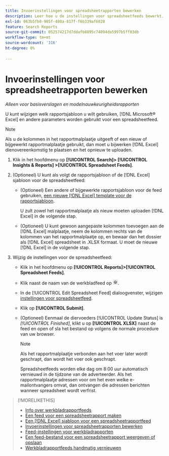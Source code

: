 ```yaml
---
title: Invoerinstellingen voor spreadsheetrapporten bewerken
description: Leer hoe u de instellingen voor spreadsheetfeeds bewerkt.
exl-id: 063b5fb8-905f-480a-817f-f6b339af6028
feature: Search Reports
source-git-commit: 052574217d7ddafb8895c74094da5997b5ff83db
workflow-type: tm+mt
source-wordcount: '316'
ht-degree: 0%

---
```


# Invoerinstellingen voor spreadsheetrapporten bewerken

*Alleen voor basisverslagen en modelnauwkeurigheidsrapporten*

U kunt wijzigen welk rapportsjabloon u wilt gebruiken, [!DNL Microsoft® Excel] en andere parameters worden gebruikt voor een spreadsheetfeed.

>[!NOTE]
>
> Als u de kolommen in het rapportmalplaatje uitgeeft of een nieuw of bijgewerkt rapportmalplaatje gebruikt, dan moet u bijwerken [!DNL Excel] dienovereenkomstig te plaatsen en het opnieuw te uploaden.

1. Klik in het hoofdmenu op **[!UICONTROL Search]> [!UICONTROL Insights & Reports] >[!UICONTROL Spreadsheet Feeds]**.

1. (Optioneel) U kunt als volgt de rapportsjabloon of de [!DNL Excel] sjabloon voor de spreadsheetfeed:

   * (Optioneel) Een andere of bijgewerkte rapportsjabloon voor de feed gebruiken, [een nieuwe [!DNL Excel] template voor de rapportsjabloon](spreadsheet-feed-create-excel-template.md).

     U zult zowel het rapportmalplaatje als nieuw moeten uploaden [!DNL Excel] in de volgende stap.

   * (Optioneel) U kunt gewoon aangepaste kolommen toevoegen aan de [!DNL Excel] malplaatje, neem de kolommen rechts van de kolommen van het rapportmalplaatje op, en bewaar dan het dossier als [!DNL Excel] spreadsheet in .XLSX formaat. U moet de nieuwe [!DNL Excel] in de volgende stap.

1. Wijzig de instellingen voor de spreadsheetfeed:

   * Klik in het hoofdmenu op **[!UICONTROL Reports]>[!UICONTROL Spreadsheet Feeds]**.

   * Klik naast de naam van de werkbladfeed op ![Knop Instellingen weergeven/bewerken](/help/search-social-commerce/assets/settings.png "Knop Instellingen weergeven/bewerken").

   * In de [!UICONTROL Edit Spreadsheet Feed] dialoogvenster, wijzigen [instellingen voor spreadsheetfeed](spreadsheet-feed-settings.md).

   * Klik op **[!UICONTROL Submit]**.

   * (Optioneel) Eenmaal de diervoeders [!UICONTROL Update Status] is *[!UICONTROL Finished]*, klikt u op **[!UICONTROL XLSX]** naast de feed en open of sla het bestand op volgens de normale procedure van uw browser.

     >[!NOTE]
     >
     > Als het rapportmalplaatje verbonden aan het voer later wordt geschrapt, dan wordt het voer ook geschrapt.

     Spreadsheetfeeds worden elke dag om 8:00 uur automatisch vernieuwd in de tijdzone van de adverteerder. Als het rapportmalplaatje adressen voor om het even welke e-mailontvangers omvat, dan ontvangen die adressen berichten wanneer spreadsheet wordt verfrist.

>[!MORELIKETHIS]
>
>* [Info over werkbladrapportfeeds](spreadsheet-feed-about.md)
>* [Een feed voor een spreadsheetrapport maken](spreadsheet-feed-create.md)
>* [Een [!DNL Excel] sjabloon voor een spreadsheetrapportfeed](spreadsheet-feed-create-excel-template.md)
>* [Invoerinstellingen voor spreadsheetrapporten bewerken](spreadsheet-feed-edit.md)
>* [Feed-instellingen voor werkbladrapporten](spreadsheet-feed-settings.md)
>* [Een feed-bestand voor een spreadsheetrapport weergeven of opslaan](spreadsheet-feed-view-or-save.md)
>* [Werkbladrapportfeeds handmatig vernieuwen](spreadsheet-feed-refresh.md)
